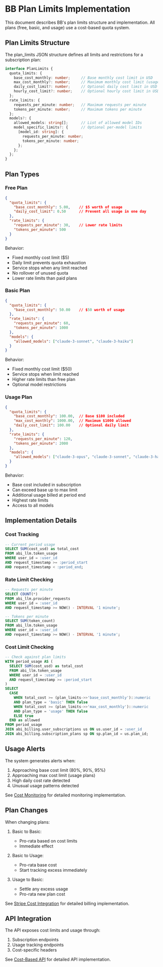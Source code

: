 # BB Plan Limits Implementation

This document describes BB's plan limits structure and implementation. All plans (free, basic, and usage) use a cost-based quota system.

## Plan Limits Structure

The plan_limits JSON structure defines all limits and restrictions for a subscription plan:

```typescript
interface PlanLimits {
  quota_limits: {
    base_cost_monthly: number;     // Base monthly cost limit in USD
    max_cost_monthly?: number;     // Maximum monthly cost limit (usage plans only)
    daily_cost_limit?: number;     // Optional daily cost limit in USD
    hourly_cost_limit?: number;    // Optional hourly cost limit in USD
  };
  rate_limits: {
    requests_per_minute: number;   // Maximum requests per minute
    tokens_per_minute: number;     // Maximum tokens per minute
  };
  models?: {
    allowed_models: string[];      // List of allowed model IDs
    model_specific_limits?: {      // Optional per-model limits
      [model_id: string]: {
        requests_per_minute: number;
        tokens_per_minute: number;
      };
    };
  };
}
```

## Plan Types

### Free Plan
```json
{
  "quota_limits": {
    "base_cost_monthly": 5.00,    // $5 worth of usage
    "daily_cost_limit": 0.50      // Prevent all usage in one day
  },
  "rate_limits": {
    "requests_per_minute": 30,    // Lower rate limits
    "tokens_per_minute": 500
  }
}
```
Behavior:
- Fixed monthly cost limit ($5)
- Daily limit prevents quota exhaustion
- Service stops when any limit reached
- No rollover of unused quota
- Lower rate limits than paid plans

### Basic Plan
```json
{
  "quota_limits": {
    "base_cost_monthly": 50.00    // $50 worth of usage
  },
  "rate_limits": {
    "requests_per_minute": 60,
    "tokens_per_minute": 1000
  },
  "models": {
    "allowed_models": ["claude-3-sonnet", "claude-3-haiku"]
  }
}
```
Behavior:
- Fixed monthly cost limit ($50)
- Service stops when limit reached
- Higher rate limits than free plan
- Optional model restrictions

### Usage Plan
```json
{
  "quota_limits": {
    "base_cost_monthly": 100.00,  // Base $100 included
    "max_cost_monthly": 1000.00,  // Maximum $1000 allowed
    "daily_cost_limit": 100.00    // Optional daily limit
  },
  "rate_limits": {
    "requests_per_minute": 120,
    "tokens_per_minute": 2000
  },
  "models": {
    "allowed_models": ["claude-3-opus", "claude-3-sonnet", "claude-3-haiku"]
  }
}
```
Behavior:
- Base cost included in subscription
- Can exceed base up to max limit
- Additional usage billed at period end
- Highest rate limits
- Access to all models

## Implementation Details

### Cost Tracking
```sql
-- Current period usage
SELECT SUM(cost_usd) as total_cost
FROM abi_llm.token_usage
WHERE user_id = :user_id
AND request_timestamp >= :period_start
AND request_timestamp < :period_end;
```

### Rate Limit Checking
```sql
-- Requests per minute
SELECT COUNT(*) 
FROM abi_llm.provider_requests
WHERE user_id = :user_id
AND request_timestamp >= NOW() - INTERVAL '1 minute';

-- Tokens per minute
SELECT SUM(token_count)
FROM abi_llm.token_usage
WHERE user_id = :user_id
AND request_timestamp >= NOW() - INTERVAL '1 minute';
```

### Cost Limit Checking
```sql
-- Check against plan limits
WITH period_usage AS (
  SELECT SUM(cost_usd) as total_cost
  FROM abi_llm.token_usage
  WHERE user_id = :user_id
  AND request_timestamp >= :period_start
)
SELECT 
  CASE 
    WHEN total_cost >= (plan_limits->>'base_cost_monthly')::numeric 
    AND plan_type = 'basic' THEN false
    WHEN total_cost >= (plan_limits->>'max_cost_monthly')::numeric 
    AND plan_type = 'usage' THEN false
    ELSE true
  END as allowed
FROM period_usage
JOIN abi_billing.user_subscriptions us ON us.user_id = :user_id
JOIN abi_billing.subscription_plans sp ON sp.plan_id = us.plan_id;
```

## Usage Alerts

The system generates alerts when:
1. Approaching base cost limit (80%, 90%, 95%)
2. Approaching max cost limit (usage plans)
3. High daily cost rate detected
4. Unusual usage patterns detected

See [Cost Monitoring](./cost-monitoring.md) for detailed monitoring implementation.

## Plan Changes

When changing plans:
1. Basic to Basic:
   - Pro-rata based on cost limits
   - Immediate effect

2. Basic to Usage:
   - Pro-rata base cost
   - Start tracking excess immediately

3. Usage to Basic:
   - Settle any excess usage
   - Pro-rata new plan cost

See [Stripe Cost Integration](./stripe-cost-integration.md) for detailed billing implementation.

## API Integration

The API exposes cost limits and usage through:
1. Subscription endpoints
2. Usage tracking endpoints
3. Cost-specific headers

See [Cost-Based API](./cost-based-api.md) for detailed API implementation.